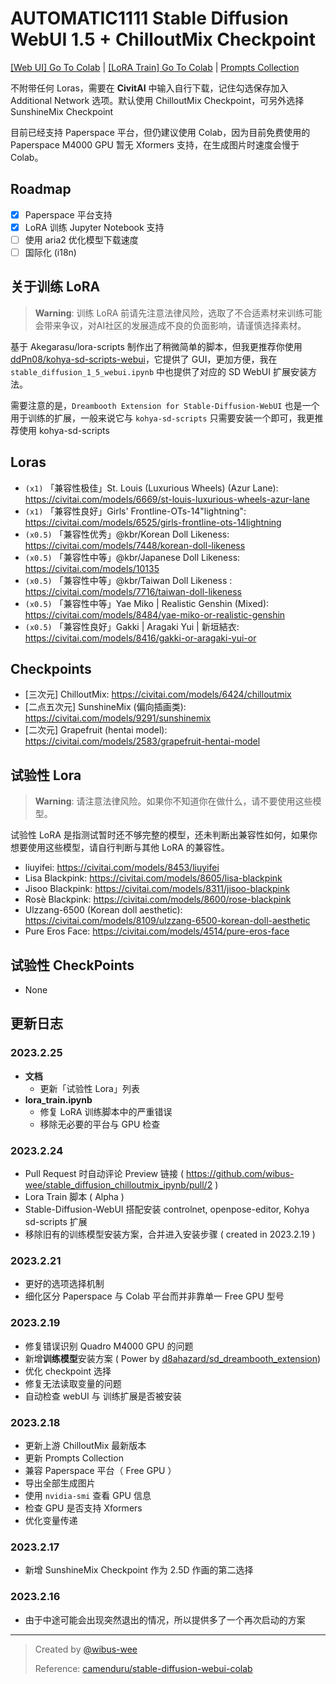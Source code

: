# AUTOMATIC1111 Stable Diffusion WebUI 1.5 + ChilloutMix Checkpoint

[[Web UI] Go To Colab](https://colab.research.google.com/github/wibus-wee/stable_diffusion_chilloutmix_ipynb/blob/main/stable_diffusion_1_5_webui.ipynb) | [[LoRA Train] Go To Colab](https://colab.research.google.com/github/wibus-wee/stable_diffusion_chilloutmix_ipynb/blob/main/lora_train.ipynb) | [Prompts Collection](/prompts.md)

不附带任何 Loras，需要在 **CivitAI** 中输入自行下载，记住勾选保存加入 Additional Network 选项。默认使用 ChilloutMix Checkpoint，可另外选择 SunshineMix Checkpoint

目前已经支持 Paperspace 平台，但仍建议使用 Colab，因为目前免费使用的 Paperspace M4000 GPU 暂无 Xformers 支持，在生成图片时速度会慢于 Colab。

## Roadmap

- [x] Paperspace 平台支持
- [x] LoRA 训练 Jupyter Notebook 支持
- [ ] 使用 aria2 优化模型下载速度
- [ ] 国际化 (i18n)

## 关于训练 LoRA

> **Warning**: 训练 LoRA 前请先注意法律风险，选取了不合适素材来训练可能会带来争议，对AI社区的发展造成不良的负面影响，请谨慎选择素材。

基于 Akegarasu/lora-scripts 制作出了稍微简单的脚本，但我更推荐你使用 [ddPn08/kohya-sd-scripts-webui](https://github.com/ddPn08/kohya-sd-scripts-webui)，它提供了 GUI，更加方便，我在 `stable_diffusion_1_5_webui.ipynb` 中也提供了对应的 SD WebUI 扩展安装方法。

需要注意的是，`Dreambooth Extension for Stable-Diffusion-WebUI` 也是一个用于训练的扩展，一般来说它与 `kohya-sd-scripts` 只需要安装一个即可，我更推荐使用 kohya-sd-scripts

## Loras

- `(x1)` 「兼容性极佳」St. Louis (Luxurious Wheels) (Azur Lane): https://civitai.com/models/6669/st-louis-luxurious-wheels-azur-lane
- `(x1)` 「兼容性良好」Girls' Frontline-OTs-14"lightning": https://civitai.com/models/6525/girls-frontline-ots-14lightning
- `(x0.5)` 「兼容性优秀」@kbr/Korean Doll Likeness: https://civitai.com/models/7448/korean-doll-likeness
- `(x0.5)` 「兼容性中等」@kbr/Japanese Doll Likeness: https://civitai.com/models/10135
- `(x0.5)` 「兼容性中等」@kbr/Taiwan Doll Likeness  : https://civitai.com/models/7716/taiwan-doll-likeness
- `(x0.5)` 「兼容性中等」Yae Miko | Realistic Genshin (Mixed): https://civitai.com/models/8484/yae-miko-or-realistic-genshin
- `(x0.5)` 「兼容性良好」Gakki | Aragaki Yui | 新垣結衣: https://civitai.com/models/8416/gakki-or-aragaki-yui-or

## Checkpoints

- [三次元] ChilloutMix: https://civitai.com/models/6424/chilloutmix
- [二点五次元] SunshineMix (偏向插画类): https://civitai.com/models/9291/sunshinemix
- [二次元] Grapefruit (hentai model): https://civitai.com/models/2583/grapefruit-hentai-model

## 试验性 Lora

> **Warning**: 请注意法律风险。如果你不知道你在做什么，请不要使用这些模型。

试验性 LoRA 是指测试暂时还不够完整的模型，还未判断出兼容性如何，如果你想要使用这些模型，请自行判断与其他 LoRA 的兼容性。

- liuyifei: https://civitai.com/models/8453/liuyifei
- Lisa Blackpink: https://civitai.com/models/8605/lisa-blackpink
- Jisoo Blackpink: https://civitai.com/models/8311/jisoo-blackpink
- Rosè Blackpink: https://civitai.com/models/8600/rose-blackpink
- Ulzzang-6500 (Korean doll aesthetic): https://civitai.com/models/8109/ulzzang-6500-korean-doll-aesthetic
- Pure Eros Face: https://civitai.com/models/4514/pure-eros-face

## 试验性 CheckPoints

- None

## 更新日志

### 2023.2.25

- **文档**
  - 更新「试验性 Lora」列表
- **lora_train.ipynb**
  - 修复 LoRA 训练脚本中的严重错误
  - 移除无必要的平台与 GPU 检查

### 2023.2.24

- Pull Request 时自动评论 Preview 链接 ( https://github.com/wibus-wee/stable_diffusion_chilloutmix_ipynb/pull/2 )
- Lora Train 脚本 ( Alpha )
- Stable-Diffusion-WebUI 搭配安装 controlnet, openpose-editor, Kohya sd-scripts 扩展
- 移除旧有的训练模型安装方案，合并进入安装步骤 ( created in 2023.2.19 )

### 2023.2.21

- 更好的选项选择机制
- 细化区分 Paperspace 与 Colab 平台而并非靠单一 Free GPU 型号

### 2023.2.19

- 修复错误识别 Quadro M4000 GPU 的问题
- 新增**训练模型**安装方案 ( Power by [d8ahazard/sd_dreambooth_extension](https://github.com/d8ahazard/sd_dreambooth_extension))
- 优化 checkpoint 选择
- 修复无法读取变量的问题
- 自动检查 webUI 与 训练扩展是否被安装

### 2023.2.18

- 更新上游 ChilloutMix 最新版本
- 更新 Prompts Collection
- 兼容 Paperspace 平台（ Free GPU ）
- 导出全部生成图片
- 使用 `nvidia-smi` 查看 GPU 信息
- 检查 GPU 是否支持 Xformers
- 优化变量传递

### 2023.2.17

- 新增 SunshineMix Checkpoint 作为 2.5D 作画的第二选择

### 2023.2.16

- 由于中途可能会出现突然退出的情况，所以提供多了一个再次启动的方案

---

> Created by [@wibus-wee](https://github.com/wibus-wee)
>
> Reference: [camenduru/stable-diffusion-webui-colab](https://github.com/camenduru/stable-diffusion-webui-colab)
